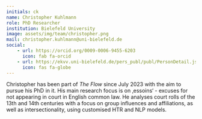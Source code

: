 ```yaml
---
initials: ck
name: Christopher Kuhlmann
role: PhD Researcher
institution: Bielefeld University
image: assets/img/team/christopher.png
mail: christopher.kuhlmann@uni-bielefeld.de
social:
    - url: https://orcid.org/0009-0006-9455-6203
      icon: fab fa-orcid
    - url: https://ekvv.uni-bielefeld.de/pers_publ/publ/PersonDetail.jsp?personId=186374722
      icon: fas fa-globe
---
```

Christopher has been part of *The Flow* since July 2023 with the aim to pursue his PhD in it. His main research focus is on ‚essoins‘ - excuses for not appearing in court in English common law. He analyses court rolls of the 13th and 14th centuries with a focus on group influences and affiliations, as well as intersectionality, using customised HTR and NLP models.